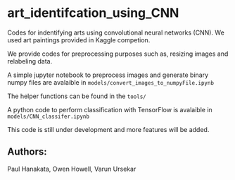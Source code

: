 # art_identifcation_using_CNN
Codes for indentifying arts using convolutional neural networks (CNN).
We used art paintings provided in Kaggle competion. 

We provide codes for preprocessing purposes such as, resizing images and relabeling data. 

A simple jupyter notebook to preprocess images and generate binary numpy files are  avalaible in `models/convert_images_to_numpyFile.ipynb`

The helper functions can be found in the `tools/`

A python code to perform classification with TensorFlow is avalaible in `models/CNN_classifer.ipynb`


This code is still under development and more features will be added. 

## Authors:
Paul Hanakata, Owen Howell, Varun Ursekar
